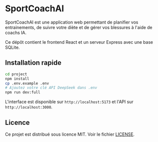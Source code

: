 # SportCoachAI

SportCoachAI est une application web permettant de planifier vos entrainements, de suivre votre diète et de gérer vos blessures à l'aide de coachs IA.

Ce dépôt contient le frontend React et un serveur Express avec une base SQLite.

## Installation rapide

```bash
cd project
npm install
cp .env.example .env
# Ajoutez votre clé API DeepSeek dans .env
npm run dev:full
```

L'interface est disponible sur `http://localhost:5173` et l'API sur `http://localhost:3000`.

## Licence

Ce projet est distribué sous licence MIT. Voir le fichier [LICENSE](LICENSE).
